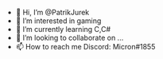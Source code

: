 - 👋 Hi, I’m @PatrikJurek
- 👀 I’m interested in gaming
- 🌱 I’m currently learning C,C#
- 💞️ I’m looking to collaborate on ...
- 📫 How to reach me Discord: Micron#1855

<!---
PatrikJurek/PatrikJurek is a ✨ special ✨ repository because its `README.md` (this file) appears on your GitHub profile.
You can click the Preview link to take a look at your changes.
--->
